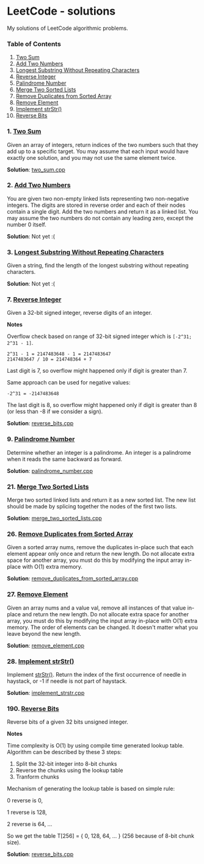 # LeetCode - solutions

My solutions of LeetCode algorithmic problems.

### Table of Contents

  1.   [Two Sum](#twosum)
  2.   [Add Two Numbers](#twonumbers)
  3.   [Longest Substring Without Repeating Characters](#longestsubstringwithoutrepeatingcharacters)
  7.   [Reverse Integer](#reverseinteger)
  9.   [Palindrome Number](#palindromenumber)
  21.  [Merge Two Sorted Lists](#mergetwosortedlists)
  26.  [Remove Duplicates from Sorted Array](#removeduplicatesfromsortedarray)
  27.  [Remove Element](#removeelement)
  28.  [Implement strStr()](#implementstrstr)
  190. [Reverse Bits](#reversebits)

### <a name='twosum'>1. [Two Sum](https://leetcode.com/problems/two-sum/)</a>

Given an array of integers, return indices of the two numbers such that they add up to a specific target.
You may assume that each input would have exactly one solution, and you may not use the same element twice.

**Solution**: [two_sum.cpp](https://github.com/Oyoshi/LeetCode-solutions/blob/master/two_sum.cpp)

### <a name='twonumbers'>2. [Add Two Numbers](https://leetcode.com/problems/add-two-numbers/)</a>

You are given two non-empty linked lists representing two non-negative integers. 
The digits are stored in reverse order and each of their nodes contain a single digit. 
Add the two numbers and return it as a linked list.
You may assume the two numbers do not contain any leading zero, except the number 0 itself.

**Solution**: Not yet :(

### <a name='longestsubstringwithoutrepeatingcharacters'>3. [Longest Substring Without Repeating Characters](https://leetcode.com/problems/longest-substring-without-repeating-characters/)</a>

Given a string, find the length of the longest substring without repeating characters.

**Solution**: Not yet :(

### <a name='reverseinteger'>7. [Reverse Integer](https://leetcode.com/problems/reverse-integer/)</a>

Given a 32-bit signed integer, reverse digits of an integer.

**Notes**

Overflow check based on range of 32-bit signed integer which is `[-2^31; 2^31 - 1]`.

```
2^31 - 1 = 2147483648 - 1 = 2147483647
2147483647 / 10 = 214748364 + 7
```

Last digit is 7, so overflow might happened only if digit is greater than 7.

Same approach can be used for negative values: 

```
-2^31 = -2147483648
```

The last digit is 8, so overflow might happened only if digit is greater than 8 (or less than -8 if we consider a sign).

**Solution**: [reverse_bits.cpp](https://github.com/Oyoshi/LeetCode-solutions/blob/master/reverse_integer.cpp)

### <a name='palindromenumber'>9. [Palindrome Number](https://leetcode.com/problems/palindrome-number/)</a>

Determine whether an integer is a palindrome. An integer is a palindrome when it reads the same backward as forward.

**Solution**: [palindrome_number.cpp](https://github.com/Oyoshi/LeetCode-solutions/blob/master/palindrome_number.cpp)

### <a name='#mergetwosortedlists'>21. [Merge Two Sorted Lists](https://leetcode.com/problems/merge-two-sorted-lists/)</a>

Merge two sorted linked lists and return it as a new sorted list. The new list should be made by splicing together the nodes of the first two lists.

**Solution**: [merge_two_sorted_lists.cpp](https://github.com/Oyoshi/LeetCode-solutions/blob/master/merge_two_sorted_lists.cpp)

### <a name='removeduplicatesfromsortedarray'>26. [Remove Duplicates from Sorted Array](https://leetcode.com/problems/remove-duplicates-from-sorted-array/)</a>

Given a sorted array nums, remove the duplicates in-place such that each element appear only once and return the new length.
Do not allocate extra space for another array, you must do this by modifying the input array in-place with O(1) extra memory.

**Solution**: [remove_duplicates_from_sorted_array.cpp](https://github.com/Oyoshi/LeetCode-solutions/blob/master/remove_duplicates_from_sorted_array.cpp)

### <a name='removeelement'>27. [Remove Element](https://leetcode.com/problems/remove-element/)</a>

Given an array nums and a value val, remove all instances of that value in-place and return the new length.
Do not allocate extra space for another array, you must do this by modifying the input array in-place with O(1) extra memory.
The order of elements can be changed. It doesn't matter what you leave beyond the new length.

**Solution**: [remove_element.cpp](https://github.com/Oyoshi/LeetCode-solutions/blob/master/remove_element.cpp)

### <a name='#implementstrstr'>28. [Implement strStr()](https://leetcode.com/problems/implement-strstr/)</a>

Implement [strStr()](http://www.cplusplus.com/reference/cstring/strstr/).
Return the index of the first occurrence of needle in haystack, or -1 if needle is not part of haystack.

**Solution**: [implement_strstr.cpp](https://github.com/Oyoshi/LeetCode-solutions/blob/master/implement_strstr.cpp)

### <a name='reversebits'>190. [Reverse Bits](https://leetcode.com/problems/reverse-bits/)</a>

Reverse bits of a given 32 bits unsigned integer.

**Notes**

Time complexity is O(1) by using compile time generated lookup table.
Algorithm can be described by these 3 steps:

  1. Split the 32-bit integer into 8-bit chunks
  2. Reverse the chunks using the lookup table
  3. Tranform chunks

Mechanism of generating the lookup table is based on simple rule:

0 reverse is 0,

1 reverse is 128,

2 reverse is 64,
...

So we get the table T[256] = { 0, 128, 64, ... } (256 because of 8-bit chunk size).

**Solution**: [reverse_bits.cpp](https://github.com/Oyoshi/LeetCode-solutions/blob/master/reverse_bits.cpp)

